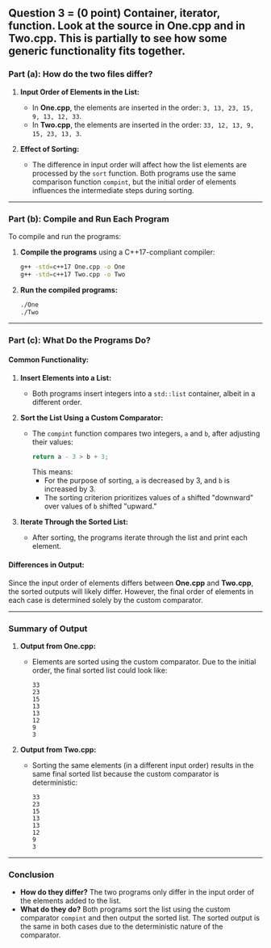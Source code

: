 ## Question 3 = (0 point) Container, iterator, function. Look at the source in One.cpp and in Two.cpp. This is partially to see how some generic functionality fits together.

### **Part (a): How do the two files differ?**

1. **Input Order of Elements in the List:**

   - In **One.cpp**, the elements are inserted in the order: `3, 13, 23, 15, 9, 13, 12, 33`.
   - In **Two.cpp**, the elements are inserted in the order: `33, 12, 13, 9, 15, 23, 13, 3`.

2. **Effect of Sorting:**
   - The difference in input order will affect how the list elements are processed by the `sort` function. Both programs use the same comparison function `compint`, but the initial order of elements influences the intermediate steps during sorting.

---

### **Part (b): Compile and Run Each Program**

To compile and run the programs:

1. **Compile the programs** using a C++17-compliant compiler:

   ```bash
   g++ -std=c++17 One.cpp -o One
   g++ -std=c++17 Two.cpp -o Two
   ```

2. **Run the compiled programs:**
   ```bash
   ./One
   ./Two
   ```

---

### **Part (c): What Do the Programs Do?**

#### Common Functionality:

1. **Insert Elements into a List:**

   - Both programs insert integers into a `std::list` container, albeit in a different order.

2. **Sort the List Using a Custom Comparator:**

   - The `compint` function compares two integers, `a` and `b`, after adjusting their values:
     ```cpp
     return a - 3 > b + 3;
     ```
     This means:
     - For the purpose of sorting, `a` is decreased by 3, and `b` is increased by 3.
     - The sorting criterion prioritizes values of `a` shifted "downward" over values of `b` shifted "upward."

3. **Iterate Through the Sorted List:**
   - After sorting, the programs iterate through the list and print each element.

#### Differences in Output:

Since the input order of elements differs between **One.cpp** and **Two.cpp**, the sorted outputs will likely differ. However, the final order of elements in each case is determined solely by the custom comparator.

---

### **Summary of Output**

1. **Output from One.cpp:**

   - Elements are sorted using the custom comparator. Due to the initial order, the final sorted list could look like:
     ```
     33
     23
     15
     13
     13
     12
     9
     3
     ```

2. **Output from Two.cpp:**
   - Sorting the same elements (in a different input order) results in the same final sorted list because the custom comparator is deterministic:
     ```
     33
     23
     15
     13
     13
     12
     9
     3
     ```

---

### Conclusion

- **How do they differ?** The two programs only differ in the input order of the elements added to the list.
- **What do they do?** Both programs sort the list using the custom comparator `compint` and then output the sorted list. The sorted output is the same in both cases due to the deterministic nature of the comparator.
